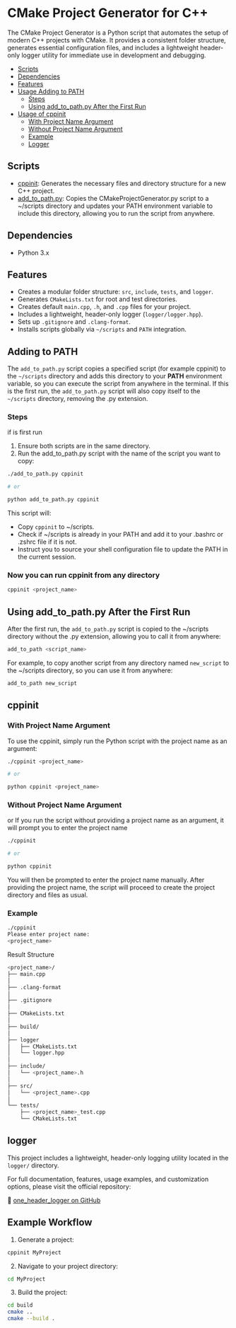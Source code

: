 # CMake Project Generator for C++

The CMake Project Generator is a Python script that automates the setup of modern C++ projects with CMake. It provides a consistent folder structure, generates essential configuration files, and includes a lightweight header-only logger utility for immediate use in development and debugging.

- [Scripts](#scripts)
- [Dependencies](#dependencies)
- [Features](#features)
- [Usage Adding to PATH](#adding-to-path)
  - [Steps](#steps)
  - [Using add_to_path.py After the First Run](#using-add_to_pathpy-after-the-first-run)
- [Usage of cppinit](#cppinit)
  - [With Project Name Argument](#with-project-name-argument)
  - [Without Project Name Argument](#without-project-name-argument)
  - [Example](#example)
  - [Logger](#logger)

## Scripts

- [cppinit](#cppinit): Generates the necessary files and directory structure for a new C++ project.
- [add_to_path.py](#adding-to-path): Copies the CMakeProjectGenerator.py script to a ~/scripts directory and updates your PATH environment variable to include this directory, allowing you to run the script from anywhere.

## Dependencies

- Python 3.x

## Features

- Creates a modular folder structure: `src`, `include`, `tests`, and `logger`.
- Generates `CMakeLists.txt` for root and test directories.
- Creates default `main.cpp`, `.h`, and `.cpp` files for your project.
- Includes a lightweight, header-only logger (`logger/logger.hpp`).
- Sets up `.gitignore` and `.clang-format`.
- Installs scripts globally via `~/scripts` and `PATH` integration.

## Adding to PATH

The `add_to_path.py` script copies a specified script (for example cppinit) to the `~/scripts` directory and adds this directory to your **PATH** environment variable, so you can execute the script from anywhere in the terminal.
If this is the first run, the `add_to_path.py` script will also copy itself to the `~/scripts` directory, removing the .py extension.

### Steps

if is first run

1. Ensure both scripts are in the same directory.
2. Run the add_to_path.py script with the name of the script you want to copy:

```bash
./add_to_path.py cppinit

# or

python add_to_path.py cppinit
```

This script will:

- Copy `cppinit` to ~/scripts.
- Check if ~/scripts is already in your PATH and add it to your .bashrc or .zshrc file if it is not.
- Instruct you to source your shell configuration file to update the PATH in the current session.

### Now you can run cppinit from any directory

```bash
cppinit <project_name>
```

## Using add_to_path.py After the First Run

After the first run, the `add_to_path.py` script is copied to the ~/scripts directory without the .py extension, allowing you to call it from anywhere:

```bash
add_to_path <script_name>
```

For example, to copy another script from any directory named `new_script` to the ~/scripts directory, so you can use it from anywhere:

```bash
add_to_path new_script
```

## cppinit

### With Project Name Argument

To use the cppinit, simply run the Python script with the project name as an argument:

```bash
./cppinit <project_name>

# or 

python cppinit <project_name>
```

### Without Project Name Argument

or If you run the script without providing a project name as an argument, it will prompt you to enter the project name

```bash
./cppinit

# or 

python cppinit

```

You will then be prompted to enter the project name manually. After providing the project name, the script will proceed to create the project directory and files as usual.

### Example

```bash
./cppinit
Please enter project name:
<project_name>
```

Result Structure

```bash
<project_name>/
├── main.cpp
│
├── .clang-format
│
├── .gitignore
│
├── CMakeLists.txt
│
├── build/
│
├── logger
│   ├── CMakeLists.txt
│   └── logger.hpp
│
├── include/
│   └── <project_name>.h
│
├── src/
│   └── <project_name>.cpp
│
└── tests/
    ├── <project_name>_test.cpp
    └── CMakeLists.txt

```

## logger

This project includes a lightweight, header-only logging utility located in the `logger/` directory.

For full documentation, features, usage examples, and customization options, please visit the official repository:

🔗 [one_header_logger on GitHub](https://github.com/Aram-Vn/one_header_logger)

## Example Workflow

1. Generate a project:

```bash
cppinit MyProject
```

2. Navigate to your project directory:

```bash
cd MyProject
```

3. Build the project:

```bash
cd build
cmake ..
cmake --build .
```

